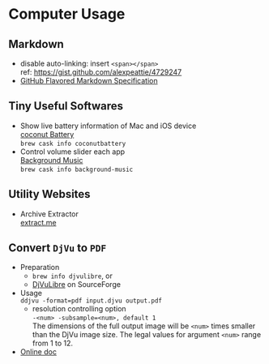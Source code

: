 # Computer Usage

## Markdown

  * disable auto-linking: insert `<span></span>`<BR>
    ref: https://gist.github.com/alexpeattie/4729247
  * [GitHub Flavored Markdown Specification](https://github.github.com/gfm/)

## Tiny Useful Softwares

* Show live battery information of Mac and iOS device<BR>
  [coconut Battery](https://www.coconut-flavour.com/coconutbattery/)<BR>
  `brew cask info coconutbattery`
* Control volume slider each app<BR>
  [Background Music](https://github.com/kyleneideck/BackgroundMusic)<BR>
  `brew cask info background-music`

## Utility Websites

* Archive Extractor<BR>
  [extract.me](https://extract.me/)

## Convert `DjVu` to `PDF`
* Preparation
  * `brew info djvulibre`, or
  * [DjVuLibre](http://djvu.sourceforge.net/index.html) on SourceForge
* Usage<BR>
  `ddjvu -format=pdf input.djvu output.pdf`
  * resolution controlling option<BR>
    `-<num> -subsample=<num>, default 1`<BR>
    The dimensions of the full output image will be `<num>` times smaller than the DjVu image size. The legal values for argument `<num>` range from 1 to 12.
* [Online doc](http://djvu.sourceforge.net/doc/man/ddjvu.html) 